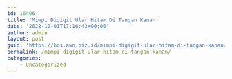```yaml
---
id: 16406
title: 'Mimpi Digigit Ular Hitam Di Tangan Kanan'
date: '2022-10-01T17:16:43+00:00'
author: admin
layout: post
guid: 'https://bos.awn.biz.id/mimpi-digigit-ular-hitam-di-tangan-kanan/'
permalink: /mimpi-digigit-ular-hitam-di-tangan-kanan/
categories:
    - Uncategorized
---
```


